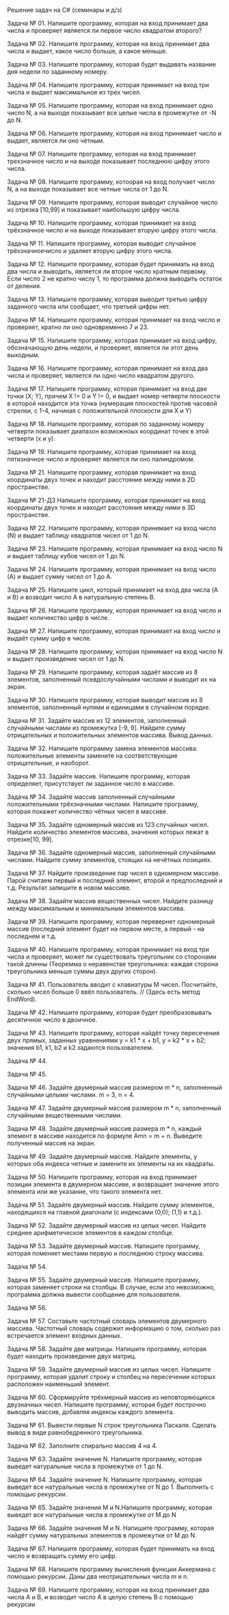 Решение задач на C# (семинары и д/з)

Задача № 01.  Напишите программу, которая на вход принимает два числа и проверяет является ли первое число квадратом второго?

Задача № 02.  Напишите программу, которая на вход принимает два числа и выдает, какое число больше, а какое меньше.

Задача № 03.  Напишите программу, которая будет выдавать название дня недели по заданному номеру.

Задача № 04.  Напишите программу, которая принимает на вход три числа и выдает максимальное из трех чисел.

Задача № 05.  Напишите программу, которая на вход принимает одно число N, а на выходе показывает все целые числа в промежутке от -N до N.

Задача № 06.  Напишите программу, которая на вход принимает число и выдает, является ли оно чётным.

Задача № 07.  Напишите программу, которая на вход принимает трехзначное число и на выходе показывает последнюю цифру этого числа.

Задача № 08.  Напишите программу, котоорая на вход получает число N, а на выходе показывает все четные числа от 1 до N.

Задача № 09.  Напишите программу, которая выводит случайное число из отрезка [10,99] и показывает наибольшую цифру числа.

Задача № 10.  Напишите программу, которая принимает на вход трёхзначное число и на выходе показывает вторую цифру этого числа.

Задача № 11.  Напишите программу, которая выводит случайное трёхзначноечисло и удаляет вторую цифру этого числа.

Задача № 12.  Напишите программу, которая будет принимать на вход два числа и выводить, является ли второе число кратным первому. Если число 2 не кратно числу 1, то программа должна выводить остаток от деления.

Задача № 13.  Напишите программу, которая выводит третью цифру заданного числа или сообщает, что третьей цифры нет.

Задача № 14.  Напишите программу, которая принимает на вход число и проверяет, кратно ли оно одновременно 7 и 23.

Задача № 15.  Напишите программу, которая принимает на вход цифру, обозначающую день недели, и проверяет, является ли этот день выходным.

Задача № 16.  Напишите программу, которая принимает на вход два числа и проверяет, является ли одно число квадратом другого.

Задача № 17.  Напишите программу, которая принимает на вход две точки (X; Y), причем X != 0 и Y != 0, и выдает номер четверти плоскости в которой находится эта точка (нумерация плоскостей против часовой стрелки, с 1-4, начиная с положительной плоскости для X и Y)

Задача № 18.  Напишите программу, которая по заданному номеру четверти показывает диапазон возможноых координат точек в этой четверти (x и y).

Задача № 19.  Напишите программу, которая принимает на вход пятизначное число и проверяет является ли оно палиндромом.

Задача № 21.  Напишите программу, которая принимает на вход координаты двух точек и находит расстояние между ними в 2D пространстве.

Задача № 21-ДЗ Напишите программу, которая принимает на вход координаты двух точек и находит расстояние между ними в 3D пространстве.

Задача № 22.  Напишите программу, которая принимает на вход число (N) и выдает таблицу квадратов чисел от 1 до N.

Задача № 23.  Напишите программу, которая принимает на вход число N и выдает таблицу кубов чисел от 1 до N.

Задача № 24.  Напишите программу, которая принимает на вход число (А) и выдает сумму чисел от 1 до А.

Задача № 25.  Напишите цикл, который принимает на вход два числа (A и B) и возводит число A в натуральную степень B.

Задача № 26.  Напишите программу, которая принимает  на вход число и выдает количекство цифр в числе.

Задача № 27.  Напишите программу, которая принимает на вход число и выдаёт сумму цифр в числе.

Задача № 28.  Напишите программу, которая принимает на вход число N и выдает произведение чисел от 1 до N.

Задача № 29.  Напишите программу, которая задаёт массив из 8 элементов, заполненный псевдослучайными числами и выводит их на экран.

Задача № 30.  Напишите программу, которая выводит массив из 8 элементов, заполненный нулями и единицами в случайном порядке.

Задача № 31.  Задайте массив из 12 элементов, заполненный случайными числами из промежутка [-9, 9]. Найдите сумму отрицательных и положительных элементов массива. Вывод данных.

Задача № 32.  Напишите программу замена элементов массива: положительные элементы замените на соответствующие отрицательные, и наоборот.

Задача № 33.  Задайте массив. Напишите программу, которая определяет, присутствует ли заданное число в массиве.

Задача № 34.  Задайте массив заполненный случайными положительными трёхзначными числами. Напишите программу, которая покажет количество чётных чисел в массиве.

Задача № 35.  Задайте одномерный массив из 123 случайных чисел. Найдите количество элементов массива, значения которых лежат в отрезке[10, 99].

Задача № 36.  Задайте одномерный массив, заполненный случайными числами. Найдите сумму элементов, стоящих на нечётных позициях.

Задача № 37.  Найдите произведение пар чисел в одномерном массиве. Парой считаем первый и последний элемент, второй и предпоследний и т.д.
Результат запишите в новом массиве.

Задача № 38.  Задайте массив вещественных чисел. Найдите разницу между максимальным и минимальным элементов массива.

Задача № 39.  Напишите программу, которая перевернет одномерный массив (последний элемент будет на первом месте, а первый - на последнем и т.д.

Задача № 40.  Напишите программу, которая принимает на вход три числа и проверяет, может ли существовать треугольник со сторонами такой длинны 
(Теоремма о неравенстве треугольника: каждая сторона треугольника меньше суммы двух других сторон).

Задача № 41.  Пользователь вводит с клавиатуры M чисел. Посчитайте, сколько чисел больше 0 ввёл пользователь. 
// (Здесь есть метод EndWord).

Задача № 42.  Напишите программу, которая будет преобразовывать десятичное число в двоичное.

Задача № 43.  Напишите программу, которая найдёт точку пересечения двух прямых, заданных уравнениями y = k1 * x + b1, y = k2 * x + b2; 
значения b1, k1, b2 и k2 задаются пользователем.

Задача № 44.  

Задача № 45.

Задача № 46.  Задайте двумерный массив размером m * n, заполненный случайными целыми числами. m = 3, n = 4.

Задача № 47.  Задайте двумерный массив размером m * n, заполненный случайными вещественными числами.

Задача № 48.  Задайте двумерный массив размера m * n, каждый элемент в массиве находится по формуле Amn = m + n. Выведите полученный массив на экран.

Задача № 49.  Задайте двумерный массив. Найдите элементы, у которых оба индекса четные и замените их элементы на их квадраты.

Задача № 50.  Напишите программу, которая на вход принимает позиции элемента в двумерном массиве, и возвращает значение этого элемента или же указание, что такого элемента нет.

Задача № 51.  Задайте двумерный массив. Найдите сумму элементов, находящихся на главной диагонали (с индексами (0,0); (1,1) и т.д.).

Задача № 52.  Задайте двумерный массив из целых чисел. Найдите среднее арифметическое элементов в каждом столбце.

Задача № 53.  Задайте двумерный массив. Напишите программу, которая поменяет местами первую и последнюю строку массива.

Задача № 54.  

Задача № 55.  Задайте двумерный массив. Напишите программу, которая заменяет строки на столбцы. В случае, если это невозможно, программа должна вывести сообщение для пользователя.

Задача № 56.

Задача № 57.  Составьте частотный словарь элементов двумерного массива. Частотный словарь содержит информацию о том, сколько раз встречается элемент входных данных.

Задача № 58.  Задайте две матрицы. Напишите программу, которая будет находить произведение двух матриц.

Задача № 59.  Задайте двумерный массив из целых чисел. Напишите программу, которая удалит строку и столбец на пересечении которых расположен наименьший элемент.

Задача № 60.  Сформируйте трёхмерный массив из неповторяющихся двузначных чисел. Напишите программу, 
которая будет построчно выводить массив, добавляя индексы каждого элемента.

Задача № 61.  Вывести первые N строк треугольника Паскаля. Сделать вывод в виде равнобедренного треугольника.

Задача № 62.  Заполните спирально массив 4 на 4.

Задача № 63.  Задайте значение N. Напишите программу, которая выведет натуральные числа в промежутке от 1 до N.

Задача № 64.  Задайте значение N. Напишите программу, которая выведет все натуральные числа в промежутке от N до 1. Выполнить с помощью рекурсии.

Задача № 65.  Задайте значения M и N.Напишите программу, которая выведет все натуральные числа в промежутке от M до N

Задача № 66.  Задайте значения M и N. Напишите программу, которая найдёт сумму натуральных элементов в промежутке от M до N.

Задача № 67.  Напишите программу, которая будет принимать на вход число и возвращать сумму его цифр.

Задача № 68.  Напишите программу вычисления функции Аккермана с помощью рекурсии. Даны два неотрицательных числа m и n.

Задача № 69.  Напишите программу, которая на вход принимает два числа А и В, и возводит число А в целую степень В с помощью рекурсии

              
              
              

